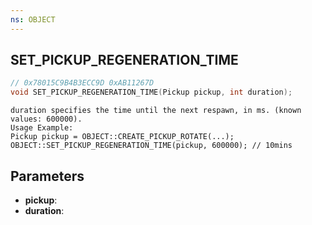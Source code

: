 ```yaml
---
ns: OBJECT
---
```

## SET_PICKUP_REGENERATION_TIME

```c
// 0x78015C9B4B3ECC9D 0xAB11267D
void SET_PICKUP_REGENERATION_TIME(Pickup pickup, int duration);
```

```
duration specifies the time until the next respawn, in ms. (known values: 600000).  
Usage Example:  
Pickup pickup = OBJECT::CREATE_PICKUP_ROTATE(...);  
OBJECT::SET_PICKUP_REGENERATION_TIME(pickup, 600000); // 10mins  
```

## Parameters
* **pickup**: 
* **duration**: 

